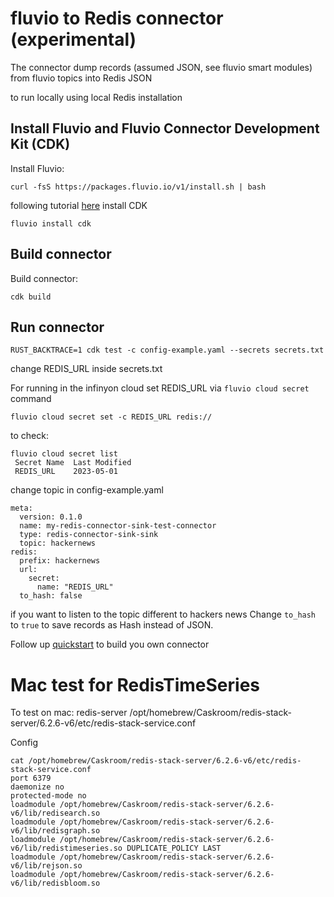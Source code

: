 # fluvio to Redis connector (experimental)

The connector dump records (assumed JSON, see fluvio smart modules) from fluvio topics into Redis JSON 

to run locally using local Redis installation 

## Install Fluvio and Fluvio Connector Development Kit (CDK)
Install Fluvio:
```
curl -fsS https://packages.fluvio.io/v1/install.sh | bash
```
following tutorial [here](https://www.fluvio.io/connectors/cdk/overview/) install CDK
```
fluvio install cdk
```

## Build connector 

Build connector:
```
cdk build
```

## Run connector
```
RUST_BACKTRACE=1 cdk test -c config-example.yaml --secrets secrets.txt
```
change REDIS_URL inside secrets.txt

For running in the infinyon cloud set REDIS_URL via `fluvio cloud secret` command
```
fluvio cloud secret set -c REDIS_URL redis://
```
to check:
```
fluvio cloud secret list
 Secret Name  Last Modified 
 REDIS_URL    2023-05-01    
```

change topic in config-example.yaml
```
meta:
  version: 0.1.0
  name: my-redis-connector-sink-test-connector
  type: redis-connector-sink-sink
  topic: hackernews
redis:
  prefix: hackernews
  url:
    secret:
      name: "REDIS_URL"
  to_hash: false
```
if you want to listen to the topic different to hackers news 
Change `to_hash` to `true` to save records as Hash instead of JSON. 

Follow up [quickstart](https://www.fluvio.io/connectors/cdk/overview/) to build you own connector 

# Mac test for RedisTimeSeries
To test on mac:
redis-server /opt/homebrew/Caskroom/redis-stack-server/6.2.6-v6/etc/redis-stack-service.conf

Config
```
cat /opt/homebrew/Caskroom/redis-stack-server/6.2.6-v6/etc/redis-stack-service.conf                                                                                
port 6379
daemonize no
protected-mode no
loadmodule /opt/homebrew/Caskroom/redis-stack-server/6.2.6-v6/lib/redisearch.so
loadmodule /opt/homebrew/Caskroom/redis-stack-server/6.2.6-v6/lib/redisgraph.so
loadmodule /opt/homebrew/Caskroom/redis-stack-server/6.2.6-v6/lib/redistimeseries.so DUPLICATE_POLICY LAST
loadmodule /opt/homebrew/Caskroom/redis-stack-server/6.2.6-v6/lib/rejson.so
loadmodule /opt/homebrew/Caskroom/redis-stack-server/6.2.6-v6/lib/redisbloom.so
```

